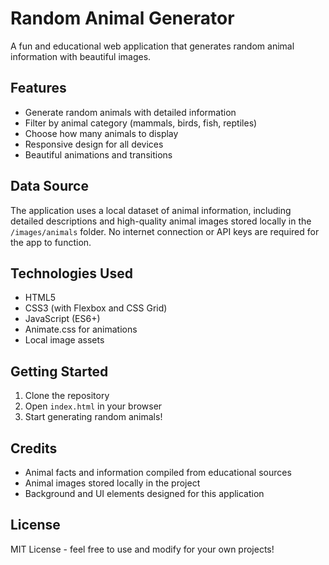 # Random Animal Generator

A fun and educational web application that generates random animal information with beautiful images.

## Features

- Generate random animals with detailed information
- Filter by animal category (mammals, birds, fish, reptiles)
- Choose how many animals to display
- Responsive design for all devices
- Beautiful animations and transitions

## Data Source

The application uses a local dataset of animal information, including detailed descriptions and high-quality animal images stored locally in the `/images/animals` folder. No internet connection or API keys are required for the app to function.

## Technologies Used

- HTML5
- CSS3 (with Flexbox and CSS Grid)
- JavaScript (ES6+)
- Animate.css for animations
- Local image assets

## Getting Started

1. Clone the repository
2. Open `index.html` in your browser
3. Start generating random animals!

## Credits

- Animal facts and information compiled from educational sources
- Animal images stored locally in the project
- Background and UI elements designed for this application

## License

MIT License - feel free to use and modify for your own projects!
